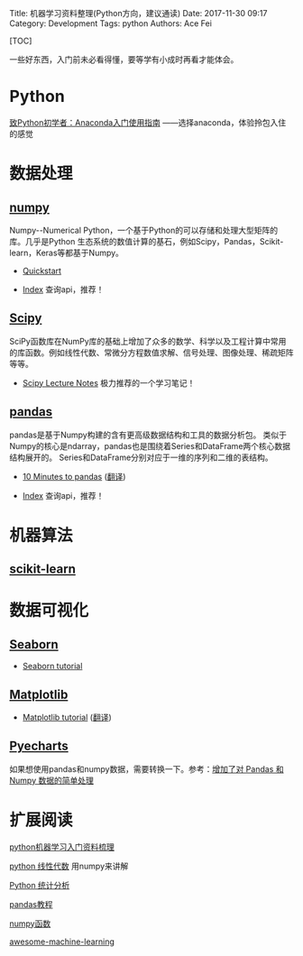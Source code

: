 Title: 机器学习资料整理(Python方向，建议通读)
Date: 2017-11-30 09:17
Category: Development
Tags: python
Authors: Ace Fei


[TOC]


一些好东西，入门前未必看得懂，要等学有小成时再看才能体会。

# Python
[致Python初学者：Anaconda入门使用指南](http://python.jobbole.com/87522/)  ——选择anaconda，体验拎包入住的感觉


# 数据处理

## [numpy](http://www.numpy.org/)
Numpy--Numerical Python，一个基于Python的可以存储和处理大型矩阵的库。几乎是Python 生态系统的数值计算的基石，例如Scipy，Pandas，Scikit-learn，Keras等都基于Numpy。

* [Quickstart](https://docs.scipy.org/doc/numpy-dev/user/quickstart.html)

* [Index](https://docs.scipy.org/doc/numpy-dev/genindex.html) 查询api，推荐！


## [Scipy](https://www.scipy.org/)
SciPy函数库在NumPy库的基础上增加了众多的数学、科学以及工程计算中常用的库函数。例如线性代数、常微分方程数值求解、信号处理、图像处理、稀疏矩阵等等。

* [Scipy Lecture Notes](http://www.scipy-lectures.org/#) 极力推荐的一个学习笔记！

## [pandas](http://pandas.pydata.org/)
pandas是基于Numpy构建的含有更高级数据结构和工具的数据分析包。
类似于Numpy的核心是ndarray，pandas也是围绕着Series和DataFrame两个核心数据结构展开的。
Series和DataFrame分别对应于一维的序列和二维的表结构。

* [10 Minutes to pandas](http://pandas.pydata.org/pandas-docs/stable/10min.html) ([翻译](http://www.cnblogs.com/chaosimple/p/4153083.html))

* [Index](http://pandas.pydata.org/pandas-docs/stable/genindex.html) 查询api，推荐！


# 机器算法

## [scikit-learn](http://scikit-learn.org/stable/)

# 数据可视化

## [Seaborn](http://seaborn.pydata.org/index.html)

* [Seaborn tutorial](http://seaborn.pydata.org/tutorial.html)

## [Matplotlib](http://matplotlib.org/)

* [Matplotlib tutorial](http://www.labri.fr/perso/nrougier/teaching/matplotlib/) ([翻译](http://reverland.org/python/2012/09/07/matplotlib-tutorial))

## [Pyecharts](https://github.com/chenjiandongx/pyecharts) 

如果想使用pandas和numpy数据，需要转换一下。参考：[增加了对 Pandas 和 Numpy 数据的简单处理](https://zhuanlan.zhihu.com/p/28198363)


# 扩展阅读
[python机器学习入门资料梳理](http://www.open-open.com/lib/view/open1452600067698.html##1)

[python 线性代数](https://jingyan.baidu.com/season/41121) 用numpy来讲解

[Python 统计分析](https://jingyan.baidu.com/season/45667)

[pandas教程](http://jingyan.baidu.com/season/43456)

[numpy函数](https://jingyan.baidu.com/season/35662)

[awesome-machine-learning](https://github.com/josephmisiti/awesome-machine-learning#python)



